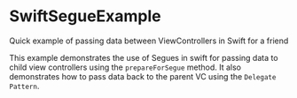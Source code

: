 # SwiftSegueExample
Quick example of passing data between ViewControllers in Swift for a friend

This example demonstrates the use of Segues in swift for passing data to child view controllers using the `prepareForSegue` method.
It also demonstrates how to pass data back to the parent VC using the `Delegate Pattern`.
